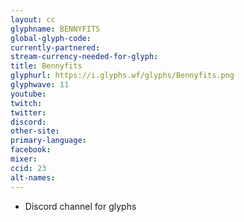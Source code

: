 ```yaml
---
layout: cc
glyphname: BENNYFITS
global-glyph-code: 
currently-partnered: 
stream-currency-needed-for-glyph: 
title: Bennyfits
glyphurl: https://i.glyphs.wf/glyphs/Bennyfits.png
glyphwave: 11
youtube: 
twitch: 
twitter: 
discord: 
other-site: 
primary-language: 
facebook: 
mixer: 
ccid: 23
alt-names: 
---
```

* Discord channel for glyphs
